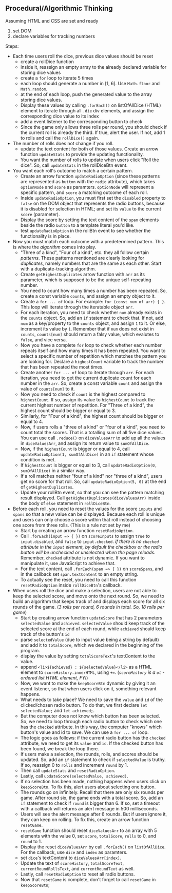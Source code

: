 ## Procedural/Algorithmic Thinking
Assuming HTML and CSS are set and ready
1. set DOM
2. declare variables for tracking numbers

Steps:
- Each time users roll the dice, previous dice values should be reset
  - create a rollDice function
  - inside it, reassign an empty array to the already declared variable for storing dice values 
  - create a `for` loop to iterate 5 times
  - each loop should generate a number in [1, 6]. Use `Math.floor` and `Math.random`.
  - at the end of each loop, push the generated value to the array storing dice values. 
  - Display these values by calling `.forEach()` on listOfAllDice (HTML) element to iterate through all `.die` div elements, and assign the corresponding dice value to its index
  - add a event listener to the corresponding button to check 
  - Since the game only allows three rolls per round, you should check if the current roll is already the third. If true, alert the user. If not, add 1 to rolls and call the `rollDice()` again. 
- The number of rolls does not change if you roll. 
  - update the text content for both of those values. Create an arrow function `updateStats` to provide the updating functionality. 
  - You want the number of rolls to update when users click "Roll the dice". So, call `updateStats` in the rollDiceBtn event. 
- You want each roll's outcome to match a certain pattern. 
  - Create an arrow function `updateRadioOption` (since these patterns are represented as `button` with the `radio` attribute), which takes `optionNode` and `score` as paramters. `optionNode` will represent a specific pattern, and `score` a matching outcome of each roll. 
  - Inside `updateRadioOption`, you must first set the `disabled` property to `false` on the DOM object that represents the radio buttons, because it is disabled for selection in HTML; and set its `value` to the current `score` (parameter).
  - Display the score by setting the text content of the `span` elements beside the radio `button` to a template literal you'd like.
  - test `updateRadioOption` in the rollBtn event to see whether the functionality is in place. 
- Now you must match each outcome with a predetermined pattern. This is where the *algorithm* comes into play.
  - "Three of a kind", "Four of a kind", etc. they all follow certain *patterns*. These patterns mentioned are clearly looking for *duplicates*, namely numbers that are the same as each other. Start with a duplicate-tracking algorithm. 
  - Create `getHighestDuplicates` arrow function with `arr` as its parameter, which is supposed to be the unique self-repeating number.
  - You need to count how many times a number has been repeated. So, create a const variable `counts`, and assign an empty object to it.
  - Create a `for ... of` loop. For example: `for (const num of arr) { }`. This loop will iterate through the iteratable object `arr`. 
  - For each iteration, you need to check whether `num` already exists in the `counts` object. So, add an `if` statement to check that.  If not, add `num` as a key/property  to the `counts` object, and assign `1` to it. Or else, increment its value by `1`. Remember that if `num` does not exist in `counts`, `counts[num]` should return a falsy value, which evalutes to `false`, and vice versa.
  - Now you have a complete `for` loop to check whether each number repeats itself and how many times it has been repeated. You want to select a specific number of repetition which matches the pattern you are looking for. Declare a `highestCount` variable to track the number that has been repeated the most times. 
  - Create another `for ... of` loop to iterate through `arr`. For each iteration, you need to get the current duplicate count for each number in the `arr`. So, create a const variable `count` and assign the value of `counts[num]` to it.
  - Now you need to check if `count` is the highest compared to `highestCount`. If so, assign its value to `highestCount` to track the current highest number of repetition. For "Three of a kind", the highest count should be bigger or equal to 3.
  - Similarly, for "Four of a kind", the highest count should be bigger or equal to 4. 
  - Now, if users rolls a "three of a kind" or "four of a kind", you need to count total the scores. That is a totalling sum of all five dice values. You can use call `.reduce()` on `diceValuesArr` to add up all the values in `diceValuesArr`, and assign its return value to `sumOfAllDice`. 
  - Now, if the `highestCount` is bigger or equal to 4, call `updateRadioOption(1, sumOfAllDice)` in an `if` statement whose condition is met.  
  - If `highestCount` is bigger or equal to 3, call `updateRadioOption(0, sumOfAllDice)` in a similar way. 
  - If a roll matches neither "four of a kind" nor "three of a kind", users get no score for that roll. So, call `updateRadioOption(5, 0)` at the end of `getHighestDuplicates`.
  - Update your rollBtn event, so that you can see the pattern matching result displayed. Call `getHighestDuplicates(diceValuesArr)` inside the body of `else` statement in `rollDiceBtn`. 
- Before each roll, you need to reset the values for the score `inputs` and `spans` so that a new value can be displayed. Because each roll is unique and users can only choose a score within that roll instead of choosing one score from three rolls. (This is a rule not set by me)
  - Start by creating an arrow function `resetRadioOption`.
  - Call `.forEach(input => { })` on `scoreInputs` to assign `true` to `input.disabled`, and `false` to `input.checked`. *if there is no `checked` attribute in the `input` element, by default the checkbox or the radio button will be unchecked or unselected when the page reloads*. Remember, `checked` attribute is not dynamic. If you want to manipulate it, use JavaScript to achieve that. 
  - For the text content, call `.forEach(span => { })` on `scoreSpans`, and in the callback set `span.textContent` to an empty string.
  - To actually see the reset, you need to call this function `resetRadioOption` inside `rollDiceBtn`'s callback.
- When users roll the dice and make a selection, users are not able to keep the selected score, and move onto the next round. So, we need to build an algorithm that keeps track of and displays each score for all six rounds of the game. (*3 rolls per round, 6 rounds in total. So, 18 rolls per game*)
  - Start by creating arrow function `updateScore` that has 2 parameters `selectedValue` and `achieved`. `selectedValue` should keep track of the selected score at the end of each round, while `achieved` should keep track of the button's `id`
  - parse `selectedValue` (due to input value being a string by default) and add it to `totalScore`, which we declared in the beginning of the program.
  - display the value by setting `totalScoreText`'s textContent to the value.
  - append `<li>${achieved} : ${selectedValue}</li>` as a HTML element to `scoreHistory.innerHTML`, using `+=`. (*`scoreHistory` is a `ol` - ordered list HTML element, FYI*)
  - Now, we want to make the `keepScoreBtn` dynamic by giving it an event listener, so that when users click on it, something relevant happens.
  - What needs to take place? We need to save the `value` and `id` of the clicked/chosen radio button. To do that, we first declare `let selectedValue;` and `let achieved;`. 
  - But the computer does not know which button has been selected. So, we need to loop through each radio button to check which one has the `checked` attribute. In this way, the computer "knows" which button's value and id to save. We can use a `for ... of` loop.
  - The logic goes as follows: if the current radio button has the `checked` attribute, we need to get its `value` and `id`. If the checked button has been found, we break the loop there. 
  - If users make a selection, the rounds, rolls, and scores should be updated. So, add an `if` statement to check if `selectedValue` is truthy. If so, reassign 0 to `rolls` and increment `round` by 1. 
  - Then call `updateStats` and `resetRadioOption`.
  - Lastly, call `updateScore(selectedValue, achieved)`.
  - If no selection has been made, nothing happens when users click on `keepScoreBtn`. To fix this, alert users about selecting one button. 
  - The rounds go on infinitely. Recall that there are only six rounds per game. After round six, the game ends with a total score. So, add an `if` statement to check if `round` is bigger than 6. If so, set a timeout with a callback will returns an alert message in 500 milliseconds. 
  - Users will see the alert message after 6 rounds. But if users ignore it, they can keep on rolling. To fix this, create an arrow function `resetGame`.
  - `resetGame` function should reset `diceValuesArr` to an array with 5 elements with the value 0, set `score`, `totalScore`, `rolls` to 0, and `round` to 1. 
  - Display the reset `diceValuesArr` by call `.forEach()` on `listOfAllDice`. For the callback, use `dice` and `index` as paramters.
  - set `dice`'s textContent to `diceValuesArr[index]`.
  - Update the text of `scoreHistory`, `totalScoreText`, `currentRoundRollsText`, and `currentRoundText` as well. 
  - Lastly, call `resetRadioOption` to reset all radio buttons.
  - Now that `resetGame` is complete, don't forget to call `resetGame` in `keepScoreBtn`;



